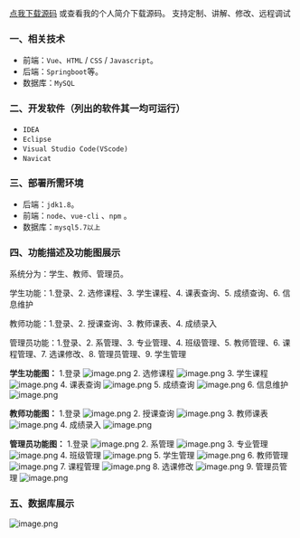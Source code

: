 [点我下载源码](https://www.oneprosol.com/detail/476bc90e21a34597963d8a8ff12a6305) 
或查看我的个人简介下载源码。
支持定制、讲解、修改、远程调试
### 一、相关技术
- 前端：`Vue`、`HTML` / `CSS` / `Javascript`。
- 后端：`Springboot`等。
- 数据库：`MySQL`

### 二、开发软件（列出的软件其一均可运行）
- `IDEA`
- `Eclipse`
- `Visual Studio Code(VScode)`
- `Navicat`
### 三、部署所需环境

- 后端：`jdk1.8`。
- 前端：`node`、`vue-cli` 、`npm`  。
- 数据库：`mysql5.7以上`

### 四、功能描述及功能图展示
系统分为：学生、教师、管理员。

学生功能：1.登录、2. 选修课程、3. 学生课程、4. 课表查询、5. 成绩查询、6. 信息维护

教师功能：1.登录、2. 授课查询、3. 教师课表、4. 成绩录入

管理员功能：1.登录、2. 系管理、3. 专业管理、4. 班级管理、5. 教师管理、6. 课程管理、7. 选课修改、8. 管理员管理、9. 学生管理

**学生功能图：**
1.登录
![image.png](https://pic.picprosol.com/user_upload/47a0c8c315464e69858d8da56b2d15ba/2024-12-20%2023:58:25_image.png)
2. 选修课程
![image.png](https://pic.picprosol.com/user_upload/47a0c8c315464e69858d8da56b2d15ba/2024-12-20%2023:59:09_image.png)
3. 学生课程
![image.png](https://pic.picprosol.com/user_upload/47a0c8c315464e69858d8da56b2d15ba/2024-12-20%2023:59:14_image.png)
4. 课表查询
![image.png](https://pic.picprosol.com/user_upload/47a0c8c315464e69858d8da56b2d15ba/2024-12-20%2023:59:18_image.png)
5. 成绩查询
![image.png](https://pic.picprosol.com/user_upload/47a0c8c315464e69858d8da56b2d15ba/2024-12-20%2023:59:22_image.png)
6. 信息维护
![image.png](https://pic.picprosol.com/user_upload/47a0c8c315464e69858d8da56b2d15ba/2024-12-20%2023:59:31_image.png)

**教师功能图：**
1.登录
![image.png](https://pic.picprosol.com/user_upload/47a0c8c315464e69858d8da56b2d15ba/2024-12-20%2023:58:25_image.png)
2. 授课查询
![image.png](https://pic.picprosol.com/user_upload/47a0c8c315464e69858d8da56b2d15ba/2024-12-20%2023:59:57_image.png)
3. 教师课表
![image.png](https://pic.picprosol.com/user_upload/47a0c8c315464e69858d8da56b2d15ba/2024-12-21%2000:00:06_image.png)
4. 成绩录入
![image.png](https://pic.picprosol.com/user_upload/47a0c8c315464e69858d8da56b2d15ba/2024-12-21%2000:00:28_image.png)

**管理员功能图：**
1.登录
![image.png](https://pic.picprosol.com/user_upload/47a0c8c315464e69858d8da56b2d15ba/2024-12-20%2023:58:25_image.png)
2. 系管理
![image.png](https://pic.picprosol.com/user_upload/47a0c8c315464e69858d8da56b2d15ba/2024-12-21%2000:00:47_image.png)
3. 专业管理
![image.png](https://pic.picprosol.com/user_upload/47a0c8c315464e69858d8da56b2d15ba/2024-12-21%2000:00:51_image.png)
4. 班级管理
![image.png](https://pic.picprosol.com/user_upload/47a0c8c315464e69858d8da56b2d15ba/2024-12-21%2000:00:55_image.png)
5. 学生管理
![image.png](https://pic.picprosol.com/user_upload/47a0c8c315464e69858d8da56b2d15ba/2024-12-21%2000:01:48_image.png)
6. 教师管理
![image.png](https://pic.picprosol.com/user_upload/47a0c8c315464e69858d8da56b2d15ba/2024-12-21%2000:01:52_image.png)
7. 课程管理
![image.png](https://pic.picprosol.com/user_upload/47a0c8c315464e69858d8da56b2d15ba/2024-12-21%2000:01:56_image.png)
8. 选课修改
![image.png](https://pic.picprosol.com/user_upload/47a0c8c315464e69858d8da56b2d15ba/2024-12-21%2000:02:05_image.png)
9. 管理员管理
![image.png](https://pic.picprosol.com/user_upload/47a0c8c315464e69858d8da56b2d15ba/2024-12-21%2000:02:10_image.png)

### 五、数据库展示
![image.png](https://pic.picprosol.com/user_upload/47a0c8c315464e69858d8da56b2d15ba/2024-12-21%2000:02:24_image.png)
